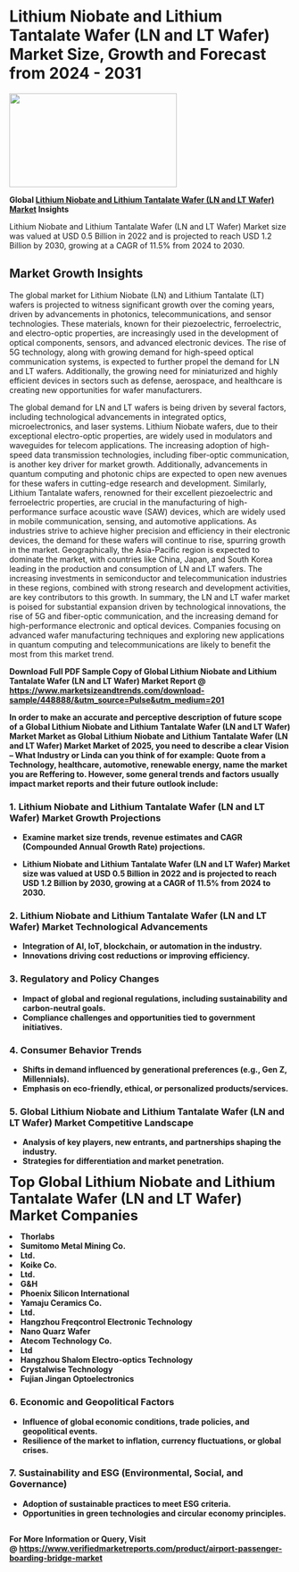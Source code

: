 <H1>Lithium Niobate and Lithium Tantalate Wafer (LN and LT Wafer) Market Size, Growth and Forecast from 2024 - 2031</H1><img class="aligncenter size-medium wp-image-584254" src="https://thirdeyenews.in/wp-content/uploads/2024/09/Global-Market-Research-300x168.jpeg" alt="" width="300" height="168" /><p><strong>Global&nbsp;<a href="https://www.marketsizeandtrends.com/download-sample/448888/&amp;utm_source=Pulse&amp;utm_medium=201">Lithium Niobate and Lithium Tantalate Wafer (LN and LT Wafer) Market</a> Insights</strong></p><p>Lithium Niobate and Lithium Tantalate Wafer (LN and LT Wafer) Market size was valued at USD 0.5 Billion in 2022 and is projected to reach USD 1.2 Billion by 2030, growing at a CAGR of 11.5% from 2024 to 2030.</p><p><h2>Market Growth Insights</h2> <p>The global market for Lithium Niobate (LN) and Lithium Tantalate (LT) wafers is projected to witness significant growth over the coming years, driven by advancements in photonics, telecommunications, and sensor technologies. These materials, known for their piezoelectric, ferroelectric, and electro-optic properties, are increasingly used in the development of optical components, sensors, and advanced electronic devices. The rise of 5G technology, along with growing demand for high-speed optical communication systems, is expected to further propel the demand for LN and LT wafers. Additionally, the growing need for miniaturized and highly efficient devices in sectors such as defense, aerospace, and healthcare is creating new opportunities for wafer manufacturers.</p> <p><strong></strong></p> <p>The global demand for LN and LT wafers is being driven by several factors, including technological advancements in integrated optics, microelectronics, and laser systems. Lithium Niobate wafers, due to their exceptional electro-optic properties, are widely used in modulators and waveguides for telecom applications. The increasing adoption of high-speed data transmission technologies, including fiber-optic communication, is another key driver for market growth. Additionally, advancements in quantum computing and photonic chips are expected to open new avenues for these wafers in cutting-edge research and development. Similarly, Lithium Tantalate wafers, renowned for their excellent piezoelectric and ferroelectric properties, are crucial in the manufacturing of high-performance surface acoustic wave (SAW) devices, which are widely used in mobile communication, sensing, and automotive applications. As industries strive to achieve higher precision and efficiency in their electronic devices, the demand for these wafers will continue to rise, spurring growth in the market. Geographically, the Asia-Pacific region is expected to dominate the market, with countries like China, Japan, and South Korea leading in the production and consumption of LN and LT wafers. The increasing investments in semiconductor and telecommunication industries in these regions, combined with strong research and development activities, are key contributors to this growth. In summary, the LN and LT wafer market is poised for substantial expansion driven by technological innovations, the rise of 5G and fiber-optic communication, and the increasing demand for high-performance electronic and optical devices. Companies focusing on advanced wafer manufacturing techniques and exploring new applications in quantum computing and telecommunications are likely to benefit the most from this market trend.</p> <p><strong></p><p><span class=""><strong>Download Full PDF Sample Copy of Global Lithium Niobate and Lithium Tantalate Wafer (LN and LT Wafer) Market Report</strong> @ <a href="https://www.marketsizeandtrends.com/download-sample/448888/&amp;utm_source=Pulse&amp;utm_medium=201" target="_blank">https://www.marketsizeandtrends.com/download-sample/448888/&amp;utm_source=Pulse&amp;utm_medium=201</a></span></p><p>In order to make an accurate and perceptive description of future scope of a Global&nbsp;Lithium Niobate and Lithium Tantalate Wafer (LN and LT Wafer) Market Market as Global&nbsp;Lithium Niobate and Lithium Tantalate Wafer (LN and LT Wafer) Market Market of 2025, you need to describe a clear Vision &ndash; What Industry or Linda can you think of for example: Quote from a Technology, healthcare, automotive, renewable energy, name the market you are Reffering to. However, some general trends and factors usually impact market reports and their future outlook include:</p><h3>1.&nbsp;<strong>Lithium Niobate and Lithium Tantalate Wafer (LN and LT Wafer) Market Growth Projections</strong></h3><ul><li>Examine market size trends, revenue estimates and CAGR (Compounded Annual Growth Rate) projections.</li><li><p>Lithium Niobate and Lithium Tantalate Wafer (LN and LT Wafer) Market size was valued at USD 0.5 Billion in 2022 and is projected to reach USD 1.2 Billion by 2030, growing at a CAGR of 11.5% from 2024 to 2030.</p></li></ul><h3>2.&nbsp;<strong>Lithium Niobate and Lithium Tantalate Wafer (LN and LT Wafer) Market Technological Advancements</strong></h3><ul><li>Integration of AI, IoT, blockchain, or automation in the industry.</li><li>Innovations driving cost reductions or improving efficiency.</li></ul><h3>3.&nbsp;<strong>Regulatory and Policy Changes</strong></h3><ul><li>Impact of global and regional regulations, including sustainability and carbon-neutral goals.</li><li>Compliance challenges and opportunities tied to government initiatives.</li></ul><h3>4.&nbsp;<strong>Consumer Behavior Trends</strong></h3><ul><li>Shifts in demand influenced by generational preferences (e.g., Gen Z, Millennials).</li><li>Emphasis on eco-friendly, ethical, or personalized products/services.</li></ul><h3>5.&nbsp;<strong>Global Lithium Niobate and Lithium Tantalate Wafer (LN and LT Wafer) Market Competitive Landscape</strong></h3><ul><li>Analysis of key players, new entrants, and partnerships shaping the industry.</li><li>Strategies for differentiation and market penetration.</li></ul><p data-pm-slice="1 1 []"><span style="color: inherit; font-family: inherit; font-size: 25px;">Top Global Lithium Niobate and Lithium Tantalate Wafer (LN and LT Wafer) Market Companies</span></p><div class="" data-test-id=""><p><li>Thorlabs</li><li> Sumitomo Metal Mining Co.</li><li> Ltd.</li><li> Koike Co.</li><li>Ltd.</li><li> G&H</li><li> Phoenix Silicon International</li><li> Yamaju Ceramics Co.</li><li> Ltd.</li><li> Hangzhou Freqcontrol Electronic Technology</li><li> Nano Quarz Wafer</li><li> Atecom Technology Co.</li><li> Ltd</li><li> Hangzhou Shalom Electro-optics Technology</li><li> Crystalwise Technology</li><li> Fujian Jingan Optoelectronics</li></p></div><h3>6.&nbsp;<strong>Economic and Geopolitical Factors</strong></h3><ul><li>Influence of global economic conditions, trade policies, and geopolitical events.</li><li>Resilience of the market to inflation, currency fluctuations, or global crises.</li></ul><h3>7.&nbsp;<strong>Sustainability and ESG (Environmental, Social, and Governance)</strong></h3><ul><li>Adoption of sustainable practices to meet ESG criteria.</li><li>Opportunities in green technologies and circular economy principles.</li></ul><h2><strong style="font-size: 14px;">For More Information or Query, Visit @&nbsp;</strong><a style="background-color: #ffffff; font-size: 14px;" href="https://www.marketsizeandtrends.com/report/lithium-niobate-and-lithium-tantalate-wafer-ln-and-lt-wafer-market/" target="_blank">https://www.verifiedmarketreports.com/product/airport-passenger-boarding-bridge-market</a></h2>
